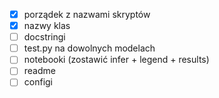 - [x] porządek z nazwami skryptów
- [x] nazwy klas
- [ ] docstringi
- [ ] test.py na dowolnych modelach
- [ ] notebooki (zostawić infer + legend + results)
- [ ] readme
- [ ] configi
